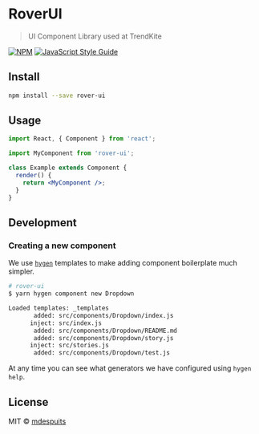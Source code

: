 # RoverUI

> UI Component Library used at TrendKite

[![NPM](https://img.shields.io/npm/v/rover-ui.svg)](https://www.npmjs.com/package/rover-ui) [![JavaScript Style Guide](https://img.shields.io/badge/code_style-standard-brightgreen.svg)](https://standardjs.com)

## Install

```bash
npm install --save rover-ui
```

## Usage

```jsx
import React, { Component } from 'react';

import MyComponent from 'rover-ui';

class Example extends Component {
  render() {
    return <MyComponent />;
  }
}
```

## Development

### Creating a new component

We use [`hygen`](http://www.hygen.io/) templates to make adding component boilerplate much simpler.

```sh
# rover-ui
$ yarn hygen component new Dropdown

Loaded templates: _templates
       added: src/components/Dropdown/index.js
      inject: src/index.js
       added: src/components/Dropdown/README.md
       added: src/components/Dropdown/story.js
      inject: src/stories.js
       added: src/components/Dropdown/test.js
```

At any time you can see what generators we have configured using `hygen help`.

## License

MIT © [mdespuits](https://github.com/mdespuits)
